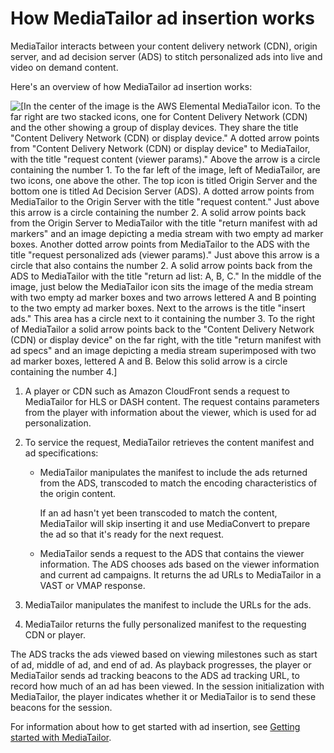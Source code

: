 # How MediaTailor ad insertion works<a name="what-is-flow"></a>

MediaTailor interacts between your content delivery network \(CDN\), origin server, and ad decision server \(ADS\) to stitch personalized ads into live and video on demand content\. 

 Here's an overview of how MediaTailor ad insertion works: 

![\[In the center of the image is the AWS Elemental MediaTailor icon. To the far right are two stacked icons, one for Content Delivery Network (CDN) and the other showing a group of display devices. They share the title "Content Delivery Network (CDN) or display device." A dotted arrow points from "Content Delivery Network (CDN) or display device" to MediaTailor, with the title "request content (viewer params)." Above the arrow is a circle containing the number 1. To the far left of the image, left of MediaTailor, are two icons, one above the other. The top icon is titled Origin Server and the bottom one is titled Ad Decision Server (ADS). A dotted arrow points from MediaTailor to the Origin Server with the title "request content." Just above this arrow is a circle containing the number 2. A solid arrow points back from the Origin Server to MediaTailor with the title "return manifest with ad markers" and an image depicting a media stream with two empty ad marker boxes. Another dotted arrow points from MediaTailor to the ADS with the title "request personalized ads (viewer params)." Just above this arrow is a circle that also contains the number 2. A solid arrow points back from the ADS to MediaTailor with the title "return ad list: A, B, C." In the middle of the image, just below the MediaTailor icon sits the image of the media stream with two empty ad marker boxes and two arrows lettered A and B pointing to the two empty ad marker boxes. Next to the arrows is the title "insert ads." This area has a circle next to it containing the number 3. To the right of MediaTailor a solid arrow points back to the "Content Delivery Network (CDN) or display device" on the far right, with the title "return manifest with ad specs" and an image depicting a media stream superimposed with two ad marker boxes, lettered A and B. Below this solid arrow is a circle containing the number 4.\]](http://docs.aws.amazon.com/mediatailor/latest/ug/images/EMP-hi-level-ssai.png)

1. A player or CDN such as Amazon CloudFront sends a request to MediaTailor for HLS or DASH content\. The request contains parameters from the player with information about the viewer, which is used for ad personalization\. 

1. To service the request, MediaTailor retrieves the content manifest and ad specifications:
   + MediaTailor manipulates the manifest to include the ads returned from the ADS, transcoded to match the encoding characteristics of the origin content\.

     If an ad hasn't yet been transcoded to match the content, MediaTailor will skip inserting it and use MediaConvert to prepare the ad so that it's ready for the next request\.
   + MediaTailor sends a request to the ADS that contains the viewer information\. The ADS chooses ads based on the viewer information and current ad campaigns\. It returns the ad URLs to MediaTailor in a VAST or VMAP response\.

1. MediaTailor manipulates the manifest to include the URLs for the ads\. 

1. MediaTailor returns the fully personalized manifest to the requesting CDN or player\. 

The ADS tracks the ads viewed based on viewing milestones such as start of ad, middle of ad, and end of ad\. As playback progresses, the player or MediaTailor sends ad tracking beacons to the ADS ad tracking URL, to record how much of an ad has been viewed\. In the session initialization with MediaTailor, the player indicates whether it or MediaTailor is to send these beacons for the session\. 

 For information about how to get started with ad insertion, see [Getting started with MediaTailor](getting-started.md)\. 